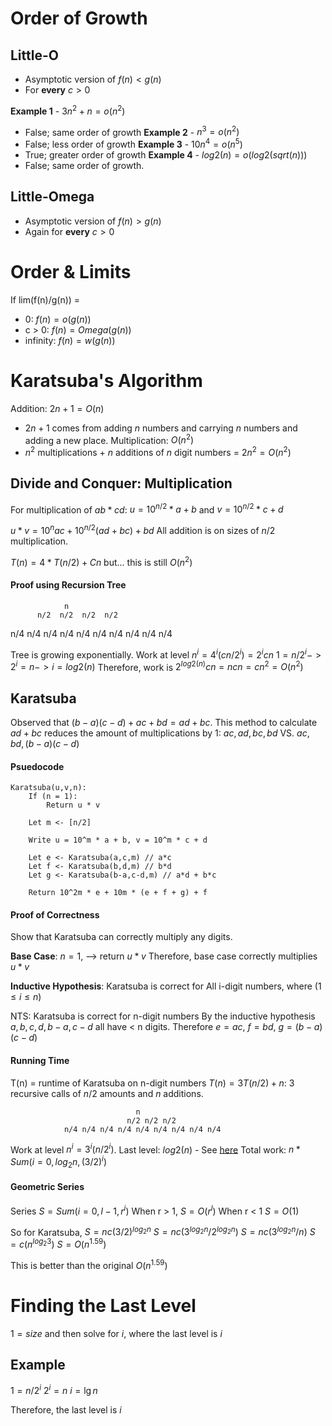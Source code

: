 # Order of Growth
## Little-O
- Asymptotic version of $f(n) < g(n)$
- For **every** $c > 0$

**Example 1** - $3n^2 + n = o(n^2)$
- False; same order of growth
**Example 2** - $n^3 = o(n^2)$
- False; less order of growth
**Example 3** - $10n^4 = o(n^5)$
- True; greater order of growth
**Example 4** - $log2(n) = o(log2(sqrt(n)))$
- False; same order of growth.

## Little-Omega
- Asymptotic version of $f(n) > g(n)$
- Again for **every** $c>0$

# Order & Limits
If lim(f(n)/g(n)) =
- 0: $f(n) = o(g(n))$
- c > 0: $f(n) = Omega(g(n))$
- infinity: $f(n) = w(g(n))$

# Karatsuba's Algorithm
Addition: $2n + 1 = O(n)$
- $2n +1$ comes from adding $n$ numbers and carrying $n$ numbers and adding a new place.
Multiplication: $O(n^2)$
- $n^2$ multiplications + $n$ additions of $n$ digit numbers = $2n^2 = O(n^2)$

## Divide and Conquer: Multiplication
For multiplication of $ab * cd$:
$u = 10^{n/2} * a+b$ and $v = 10^{n/2}*c+d$

$u*v = 10^n ac + 10^{n/2}(ad + bc) + bd$
All addition is on sizes of $n/2$ multiplication.

$T(n) = 4 * T(n/2) + Cn$
but... this is still $O(n^2)$

#### Proof using Recursion Tree
				n
		  n/2  n/2  n/2  n/2
n/4 n/4 n/4 n/4 n/4 n/4 n/4 n/4 n/4 n/4

Tree is growing exponentially. Work at level $n^i = 4^i(cn/2^i) = 2^icn$
$1 = n/2^i -> 2^i = n -> i = log2(n)$
Therefore, work is $2^{log2(n)}cn = ncn = cn^2 = O(n^2)$

## Karatsuba
Observed that $(b-a)(c-d) + ac + bd = ad + bc$.
This method to calculate $ad + bc$ reduces the amount of multiplications by 1:
$ac, ad, bc, bd$ VS. $ac, bd, (b-a)(c-d)$

#### Psuedocode
```
Karatsuba(u,v,n):
	If (n = 1):
		Return u * v

	Let m <- [n/2]

	Write u = 10^m * a + b, v = 10^m * c + d

	Let e <- Karatsuba(a,c,m) // a*c
	Let f <- Karatsuba(b,d,m) // b*d
	Let g <- Karatsuba(b-a,c-d,m) // a*d + b*c

	Return 10^2m * e + 10m * (e + f + g) + f
```

#### Proof of Correctness
Show that Karatsuba can correctly multiply any digits.

**Base Case**:
$n = 1$, --> return $u*v$
Therefore, base case correctly multiplies $u*v$

**Inductive Hypothesis**:
Karatsuba is correct for All i-digit numbers, where ($1 \leq i \leq n$)

NTS: Karatsuba is correct for n-digit numbers
By the inductive hypothesis $a, b, c, d, b-a, c-d$ all have < n digits.
Therefore $e=ac$, $f = bd$, $g=(b-a)(c-d)$

#### Running Time
T(n) = runtime of Karatsuba on n-digit numbers
$T(n) = 3T(n/2) + n$: 3 recursive calls of $n/2$ amounts and $n$ additions.

								n
						      n/2 n/2 n/2
				n/4 n/4 n/4 n/4 n/4 n/4 n/4 n/4 n/4

Work at level $n^i = 3^i(n/2^i)$.
Last level: $log2(n)$ - See [here](#Finding-the-Last-Level)
Total work: $n * Sum(i=0, log_2 n, (3/2)^i)$

#### Geometric Series
Series $S = Sum(i=0, l-1, r^i)$
When r > 1, $S = O(r^l)$
When r < 1 $S = O(1)$

So for Karatsuba, $S = nc(3/2)^{log_2 n}$
$S = nc(3^{log_2 n}/2^{log_2 n})$
$S = nc(3^{log_2 n}/n)$
$S = c(n^{log_2 3})$
$S = O(n^{1.59})$

This is better than the original $O(n^1.59)$

# Finding the Last Level
$1 = size$ and then solve for $i$, where the last level is $i$

## Example
$1 = n/2^i$
$2^i = n$
$i = \lg n$

Therefore, the last level is $i$

